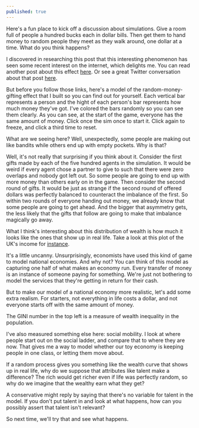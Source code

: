 ```yaml
---
published: true
---
```

Here's a fun place to kick off a discussion about simulations. Give a room full of people a hundred bucks each in dollar bills. Then get them to hand money to random people they meet as they walk around, one dollar at a time. What do you think happens?

I discovered in researching this post that this interesting phenomenon has seen some recent interest on the internet, which delights me. You can read another post about this effect [here](http://www.decisionsciencenews.com/2017/06/19/counterintuitive-problem-everyone-room-keeps-giving-dollars-random-others-youll-never-guess-happens-next/). Or see a great Twitter conversation about that post [here](https://twitter.com/darrenglass/status/879332005078544384).

But before you follow those links, here's a model of the random-money-gifting effect that I built so you can find out for yourself. Each vertical bar represents a person and the hight of each person's bar represents how much money they've got. I've colored the bars randomly so you can see them clearly. As you can see, at the start of the game, everyone has the same amount of money. Click once the sim once to start it. Click again to freeze, and click a third time to reset. 




What are we seeing here? Well, unexpectedly, some people are making out like bandits while others end up with empty pockets. Why is that?

Well, it's not really that surprising if you think about it. Consider the first gifts made by each of the five hundred agents in the simulation. It would be weird if every agent chose a partner to give to such that there were zero overlaps and nobody got left out. So some people are going to end up with more money than others early on in the game. Then consider the second round of gifts. It would be just as strange if the second round of offered dollars was perfectly balanced to counteract the imbalance of the first. So within two rounds of everyone handing out money, we already know that some people are going to get ahead. And the bigger that asymmetry gets, the less likely that the gifts that follow are going to make that imbalance magically go away. 



What I think's interesting about this distribution of wealth is how much it looks like the ones that show up in real life. Take a look at this plot of the UK's income for [instance](https://www.thenetworkforsocialchange.org.uk/resources/am-i-rich.html). 


It's a little uncanny. Unsurprisingly, economists have used this kind of game to model national economies. And why not? You can think of this model as capturing one half of what makes an economy run. Every transfer of money is an instance of someone paying for something. We're just not bothering to model the services that they're getting in return for their cash. 

But to make our model of a national economy more realistic, let's add some extra realism. For starters, not everything in life costs a dollar, and not everyone starts off with the same amount of money.



The GINI number in the top left is a measure of wealth inequality in the population.



I've also measured something else here: social mobility. I look at where people start out on the social ladder, and compare that to where they are now. That gives me a way to model whether our toy economy is keeping people in one class, or letting them move about. 


If a random process gives you something like the wealth curve that shows up in real life, why do we suppose that attributes like talent make a difference? The rich would get richer even if life was perfectly random, so why do we imagine that the wealthy earn what they get?

A conservative might reply by saying that there's no variable for talent in the model. If you don't put talent in and look at what happens, how can you possibly assert that talent isn't relevant?

So next time, we'll try that and see what happens.
